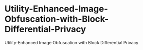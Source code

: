 # Utility-Enhanced-Image-Obfuscation-with-Block-Differential-Privacy
Utility-Enhanced Image Obfuscation with Block Differential Privacy
